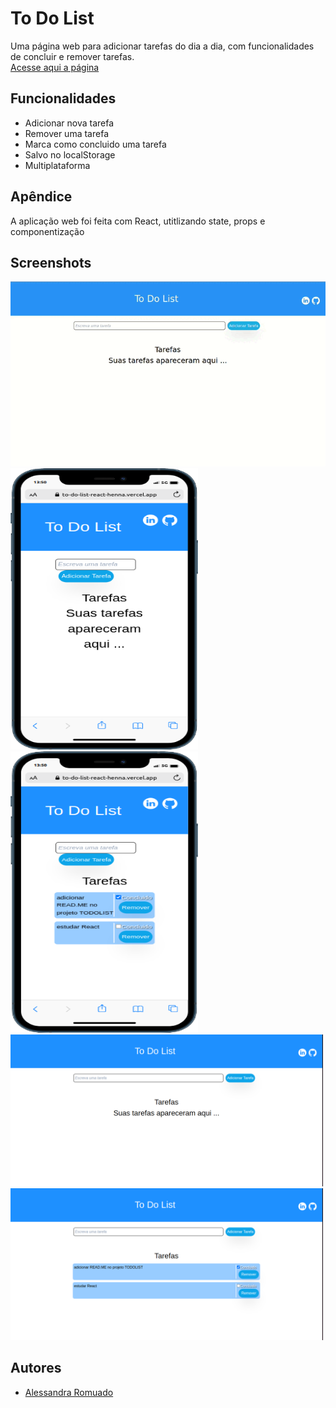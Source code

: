 
# To Do List

Uma página web para adicionar tarefas do dia a dia, com funcionalidades de concluir e remover tarefas.          
[Acesse aqui a página](https://to-do-list-react-henna.vercel.app/)

## Funcionalidades

- Adicionar nova tarefa
- Remover uma tarefa
- Marca como concluido uma tarefa
- Salvo no localStorage
- Multiplataforma


## Apêndice

A aplicação web foi feita com React, utitlizando state, props e componentização 


## Screenshots

<div>
<img src="./screenshts/todo-list.gif" alt="pagina" width=900>
<img src="./screenshts/mobile.png" alt="pagina inicial mobile" width=300 height=450>
<img src="./screenshts/mobilee.png" alt="pagina inicial mobile com tarefas" width=300 height=450>
<img src="./screenshts/exemplo.png" alt="pagina inicial" width=500>
<img src="./screenshts/exemploo.png" alt="pagina com tarefas" width=500>



</div>


## Autores

- [Alessandra Romuado](https://www.github.com/AlessandraRomualdo)

